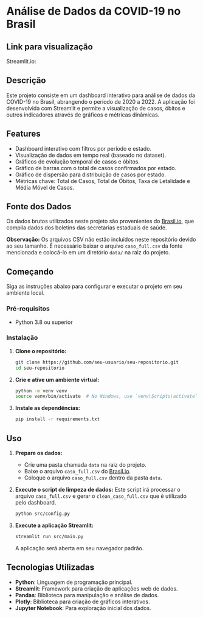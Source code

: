 
# Análise de Dados da COVID-19 no Brasil

## Link para visualização

Streamlit.io: 

## Descrição

Este projeto consiste em um dashboard interativo para análise de dados da COVID-19 no Brasil, abrangendo o período de 2020 a 2022. A aplicação foi desenvolvida com Streamlit e permite a visualização de casos, óbitos e outros indicadores através de gráficos e métricas dinâmicas.

## Features

- Dashboard interativo com filtros por período e estado.
- Visualização de dados em tempo real (baseado no dataset).
- Gráficos de evolução temporal de casos e óbitos.
- Gráfico de barras com o total de casos confirmados por estado.
- Gráfico de dispersão para distribuição de casos por estado.
- Métricas chave: Total de Casos, Total de Óbitos, Taxa de Letalidade e Média Móvel de Casos.

## Fonte dos Dados

Os dados brutos utilizados neste projeto são provenientes do [Brasil.io](https://brasil.io/dataset/covid19/caso_full/), que compila dados dos boletins das secretarias estaduais de saúde.

**Observação:** Os arquivos CSV não estão incluídos neste repositório devido ao seu tamanho. É necessário baixar o arquivo `caso_full.csv` da fonte mencionada e colocá-lo em um diretório `data/` na raiz do projeto.

## Começando

Siga as instruções abaixo para configurar e executar o projeto em seu ambiente local.

### Pré-requisitos

- Python 3.8 ou superior

### Instalação

1. **Clone o repositório:**

   ```bash
   git clone https://github.com/seu-usuario/seu-repositorio.git
   cd seu-repositorio
   ```
2. **Crie e ative um ambiente virtual:**

   ```bash
   python -m venv venv
   source venv/bin/activate  # No Windows, use `venv\Scripts\activate`
   ```
3. **Instale as dependências:**

   ```bash
   pip install -r requirements.txt
   ```

## Uso

1. **Prepare os dados:**

   - Crie uma pasta chamada `data` na raiz do projeto.
   - Baixe o arquivo `caso_full.csv` do [Brasil.io](https://brasil.io/dataset/covid19/caso_full/).
   - Coloque o arquivo `caso_full.csv` dentro da pasta `data`.
2. **Execute o script de limpeza de dados:**
   Este script irá processar o arquivo `caso_full.csv` e gerar o `clean_caso_full.csv` que é utilizado pelo dashboard.

   ```bash
   python src/config.py
   ```
3. **Execute a aplicação Streamlit:**

   ```bash
   streamlit run src/main.py
   ```

   A aplicação será aberta em seu navegador padrão.

## Tecnologias Utilizadas

- **Python**: Linguagem de programação principal.
- **Streamlit**: Framework para criação de aplicações web de dados.
- **Pandas**: Biblioteca para manipulação e análise de dados.
- **Plotly**: Biblioteca para criação de gráficos interativos.
- **Jupyter Notebook**: Para exploração inicial dos dados.
